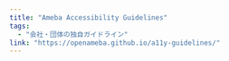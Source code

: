 ```yaml
---
title: "Ameba Accessibility Guidelines"
tags:
  - "会社・団体の独自ガイドライン"
link: "https://openameba.github.io/a11y-guidelines/"
---
```

